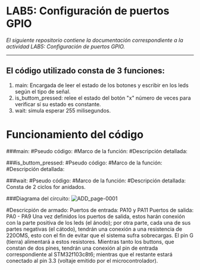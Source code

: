 # LAB5: Configuración de puertos GPIO

*El siguiente repositorio contiene la documentación correspondiente a la actividad LAB5: Configuración de puertos GPIO.*

---

## El código utilizado consta de 3 funciones:
1) main: Encargada de leer el estado de los botones y escribir en los leds según el tipo de señal.
2) is_buttom_pressed: relee el estado del botón "x" número de veces para verificar sí su estado es constante.
3) wait: simula esperar 255 milisegundos. 

# Funcionamiento del código

###main:
#Pseudo código:
#Marco de la función:
#Descripción detallada:

###is_buttom_pressed:
#Pseudo código:
#Marco de la función:
#Descripción detallada:

###wait:
#Pseudo código:
#Marco de la función:
#Descripción detallada:
Consta de 2 ciclos for anidados. 

###Diagrama del circuito:
![ADD_page-0001](https://github.com/DamianRPG/Lab5/assets/126529855/9685ae01-5383-47ab-bb22-805555e3bf0d)

#Descricpión de armado:
Puertos de entrada: PA10 y PA11
Puertos de salida: PA0 - PA9
Una vez definidos los puertos de salida, estos harán conexión con la parte positiva de los leds (el ánodo); por otra parte, cada una de sus partes negativas (el cátodo), tendrán una conexión a una resistencia de 220OMS, esto con el fin de evitar que el sistema sufra sobrecargas. El pin G (tierra) alimentará a estos resistores.
Mientras tanto los buttons, que constan de dos pines, tendrán una conexión al pin de entrada correspondiente al STM32f103c8t6; mientras que el restante estará conectado al pin 3.3 (voltaje emitido por el microcontrolador).




